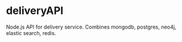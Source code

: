 # deliveryAPI
Node.js API for delivery service. Combines mongodb, postgres, neo4j, elastic search, redis.

